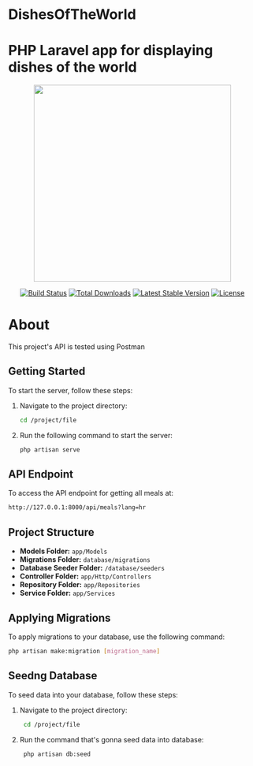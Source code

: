 
# DishesOfTheWorld
PHP Laravel app for displaying dishes of the world
=======
<p align="center"><a href="https://laravel.com" target="_blank"><img src="https://raw.githubusercontent.com/laravel/art/master/logo-lockup/5%20SVG/2%20CMYK/1%20Full%20Color/laravel-logolockup-cmyk-red.svg" width="400"></a></p>

<p align="center">
<a href="https://travis-ci.org/laravel/framework"><img src="https://travis-ci.org/laravel/framework.svg" alt="Build Status"></a>
<a href="https://packagist.org/packages/laravel/framework"><img src="https://img.shields.io/packagist/dt/laravel/framework" alt="Total Downloads"></a>
<a href="https://packagist.org/packages/laravel/framework"><img src="https://img.shields.io/packagist/v/laravel/framework" alt="Latest Stable Version"></a>
<a href="https://packagist.org/packages/laravel/framework"><img src="https://img.shields.io/packagist/l/laravel/framework" alt="License"></a>
</p>


# About 

This project's API is tested using Postman

## Getting Started

To start the server, follow these steps:

1. Navigate to the project directory:
    ```bash
    cd /project/file
    ```

2. Run the following command to start the server:
    ```bash
    php artisan serve
    ```

## API Endpoint

To access the API endpoint for getting all meals at:

  ```bash
http://127.0.0.1:8000/api/meals?lang=hr
```

## Project Structure

- **Models Folder:** `app/Models`
- **Migrations Folder:** `database/migrations`
- **Database Seeder Folder:** `/database/seeders`
- **Controller Folder:** `app/Http/Controllers`
- **Repository Folder:** `app/Repositories`
- **Service Folder:** `app/Services`

## Applying Migrations

To apply migrations to your database, use the following command:

```bash
php artisan make:migration [migration_name]
```
## Seedng Database

To seed data into your database, follow these steps:

1. Navigate to the project directory:
   ```bash
    cd /project/file
    ```
2. Run the command that's gonna seed data into database:
   ```bash
    php artisan db:seed
    ```


